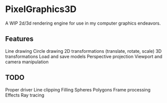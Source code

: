 # PixelGraphics3D

A WIP 2d/3d rendering engine for use in my computer graphics endeavors.

## Features
Line drawing
Circle drawing
2D transformations (translate, rotate, scale)
3D transformations
Load and save models
Perspective projection
Viewport and camera manipulation

## TODO
Proper driver
Line clipping
Filling
Spheres
Polygons
Frame processing
Effects
Ray tracing
